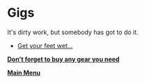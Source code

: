 # Gigs
It's dirty work, but somebody has got to do it. 
- [Get your feet wet...](Ongoing/getyfw.md)

 **[Don't forget to buy any gear you need](marketplace.md)**

 **[Main Menu](../README.md)**
